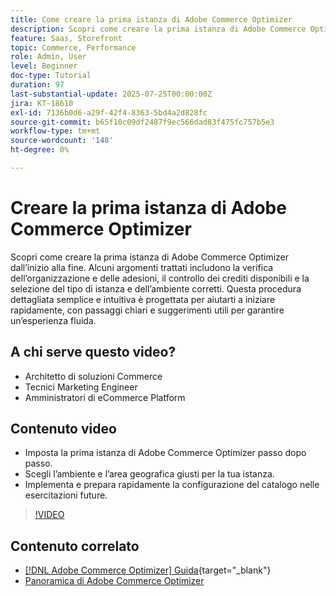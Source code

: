 ```yaml
---
title: Come creare la prima istanza di Adobe Commerce Optimizer
description: Scopri come creare la prima istanza di Adobe Commerce Optimizer con questo tutorial dettagliato.
feature: Saas, Storefront
topic: Commerce, Performance
role: Admin, User
level: Beginner
doc-type: Tutorial
duration: 97
last-substantial-update: 2025-07-25T00:00:00Z
jira: KT-18610
exl-id: 7136b0d6-a29f-42f4-8363-5bd4a2d828fc
source-git-commit: b65f10c09df2487f9ec566dad83f475fc757b5e3
workflow-type: tm+mt
source-wordcount: '148'
ht-degree: 0%

---
```


# Creare la prima istanza di Adobe Commerce Optimizer

Scopri come creare la prima istanza di Adobe Commerce Optimizer dall’inizio alla fine. Alcuni argomenti trattati includono la verifica dell’organizzazione e delle adesioni, il controllo dei crediti disponibili e la selezione del tipo di istanza e dell’ambiente corretti. Questa procedura dettagliata semplice e intuitiva è progettata per aiutarti a iniziare rapidamente, con passaggi chiari e suggerimenti utili per garantire un’esperienza fluida.

## A chi serve questo video?

* Architetto di soluzioni Commerce
* Tecnici Marketing Engineer
* Amministratori di eCommerce Platform

## Contenuto video

* Imposta la prima istanza di Adobe Commerce Optimizer passo dopo passo.
* Scegli l’ambiente e l’area geografica giusti per la tua istanza.
* Implementa e prepara rapidamente la configurazione del catalogo nelle esercitazioni future.

>[!VIDEO](https://video.tv.adobe.com/v/3469886?learn=on&enablevpops&captions=ita)

## Contenuto correlato

* [[!DNL Adobe Commerce Optimizer] Guida](https://experienceleague.adobe.com/it/docs/commerce/optimizer/overview){target="_blank"}
* [Panoramica di Adobe Commerce Optimizer](https://experienceleague.adobe.com/it/docs/commerce-learn/tutorials/adobe-commerce-optimizer/overview)
